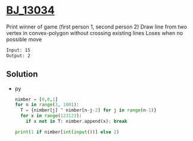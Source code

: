 # [BJ_13034](https://acmicpc.net/problem/13034)

Print winner of game (first person 1, second person 2)
Draw line from two vertex in convex-polygon without crossing existing lines
Loses when no possible move

```txt
Input: 15
Output: 2
```

## Solution

* py

  ```py
  nimber = [0,0,1]
  for n in range(3, 1001):
    T = {nimber[j] ^ nimber[n-j-2] for j in range(n-1)}
    for x in range(123123):
      if x not in T: nimber.append(x); break

  print(1 if nimber[int(input())] else 2)
  ```
